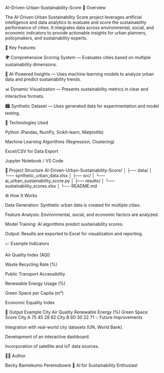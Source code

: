 AI-Driven-Urban-Sustainability-Score
📘 Overview

The AI-Driven Urban Sustainability Score project leverages artificial intelligence and data analytics to evaluate and score the sustainability performance of cities. It integrates data across environmental, social, and economic indicators to provide actionable insights for urban planners, policymakers, and sustainability experts.

🚀 Key Features

🌍 Comprehensive Scoring System — Evaluates cities based on multiple sustainability dimensions.

🤖 AI-Powered Insights — Uses machine learning models to analyze urban data and predict sustainability trends.

📊 Dynamic Visualization — Presents sustainability metrics in clear and interactive formats.

🏙️ Synthetic Dataset — Uses generated data for experimentation and model testing.

🧠 Technologies Used

Python (Pandas, NumPy, Scikit-learn, Matplotlib)

Machine Learning Algorithms (Regression, Clustering)

Excel/CSV for Data Export

Jupyter Notebook / VS Code

📂 Project Structure
AI-Driven-Urban-Sustainability-Score/
│
├── data/
│   └── synthetic_urban_data.xlsx
│
├── src/
│   └── ai_urban_sustainability_score.py
│
├── results/
│   └── sustainability_scores.xlsx
│
└── README.md

⚙️ How It Works

Data Generation: Synthetic urban data is created for multiple cities.

Feature Analysis: Environmental, social, and economic factors are analyzed.

Model Training: AI algorithms predict sustainability scores.

Output: Results are exported to Excel for visualization and reporting.

📈 Example Indicators

Air Quality Index (AQI)

Waste Recycling Rate (%)

Public Transport Accessibility

Renewable Energy Usage (%)

Green Space per Capita (m²)

Economic Equality Index

🧾 Output Example
City	Air Quality	Renewable Energy (%)	Green Space	Score
City A	75	45	28	82
City B	60	30	22	71
💡 Future Improvements

Integration with real-world city datasets (UN, World Bank).

Development of an interactive dashboard.

Incorporation of satellite and IoT data sources.

🧑‍💻 Author

Becky Bamiekumo Peremoboere
🌱 AI for Sustainability Enthusiast
